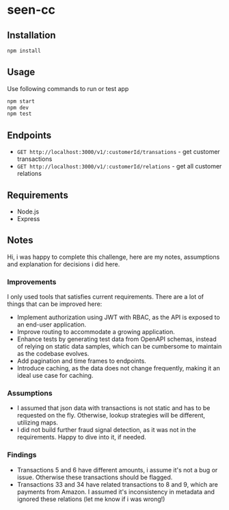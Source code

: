 # seen-cc

## Installation

```bash
npm install
```

## Usage

Use following commands to run or test app

```bash
npm start
npm dev
npm test
```

## Endpoints

- `GET http://localhost:3000/v1/:customerId/transations` - get customer transactions
- `GET http://localhost:3000/v1/:customerId/relations` - get all customer relations

## Requirements

- Node.js
- Express

## Notes

Hi, i was happy to complete this challenge, here are my notes, assumptions and explanation for decisions i did here.

### Improvements

I only used tools that satisfies current requirements. There are a lot of things that can be improved here:

- Implement authorization using JWT with RBAC, as the API is exposed to an end-user application.
- Improve routing to accommodate a growing application.
- Enhance tests by generating test data from OpenAPI schemas, instead of relying on static data samples, which can be cumbersome to maintain as the codebase evolves.
- Add pagination and time frames to endpoints.
- Introduce caching, as the data does not change frequently, making it an ideal use case for caching.

### Assumptions

- I assumed that json data with transactions is not static and has to be requested on the fly. Otherwise, lookup strategies will be different, utilizing maps.
- I did not build further fraud signal detection, as it was not in the requirements. Happy to dive into it, if needed.

### Findings

- Transactions 5 and 6 have different amounts, i assume it's not a bug or issue. Otherwise these transactions should be flagged.
- Transactions 33 and 34 have related transactions to 8 and 9, which are payments from Amazon. I assumed it's inconsistency in metadata and ignored these relations (let me know if i was wrong!)
